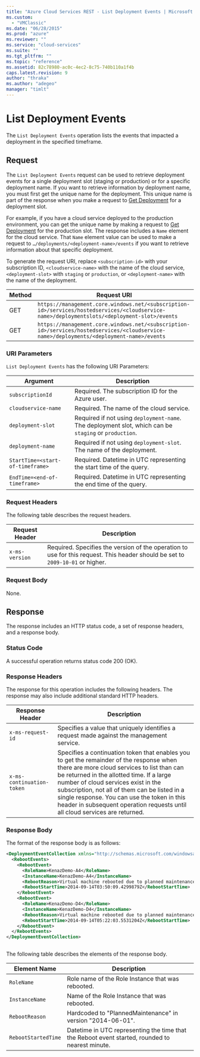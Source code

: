 ```yaml
---
title: "Azure Cloud Services REST - List Deployment Events | Microsoft Docs"
ms.custom: 
  - "VMClassic"
ms.date: "06/28/2015"
ms.prod: "azure"
ms.reviewer: ""
ms.service: "cloud-services"
ms.suite: ""
ms.tgt_pltfrm: ""
ms.topic: "reference"
ms.assetid: 82c78980-ac0c-4ec2-8c75-740b110a1f4b
caps.latest.revision: 9
author: "thraka"
ms.author: "adegeo"
manager: "timlt"
---
```

# List Deployment Events
The `List Deployment Events` operation lists the events that impacted a deployment in the specified timeframe.  
  
## Request  
 The `List Deployment Events` request can be used to retrieve deployment events for a single deployment slot (staging or production) or for a specific deployment name. If you want to retrieve information by deployment name, you must first get the unique name for the deployment. This unique name is part of the response when you make a request to [Get Deployment](rest-get-deployment.md) for a deployment slot.  
  
 For example, if you have a cloud service deployed to the production environment, you can get the unique name by making a request to [Get Deployment](rest-get-deployment.md) for the production slot. The response includes a `Name` element for the cloud service. That `Name` element value can be used to make a request to `…/deployments/<deployment-name>/events` if you want to retrieve information about that specific deployment.  
  
 To generate the request URI, replace `<subscription-id>` with your subscription ID, `<cloudservice-name>` with the name of the cloud service, `<deployment-slot>` with `staging` or `production`, or `<deployment-name>` with the name of the deployment.  
  
|Method|Request URI|  
|------------|-----------------|  
|GET|`https://management.core.windows.net/<subscription-id>/services/hostedservices/<cloudservice-name>/deploymentslots/<deployment-slot>/events`|  
|GET|`https://management.core.windows.net/<subscription-id>/services/hostedservices/<cloudservice-name>/deployments/<deployment-name>/events`|  
  
### URI Parameters  
 `List Deployment Events` has the following URI Parameters:  
  
|Argument|Description|  
|--------------|-----------------|  
|`subscriptionId`|Required. The subscription ID for the Azure user.|  
|`cloudservice-name`|Required. The name of the cloud service.|  
|`deployment-slot`|Required if not using `deployment-name`. The deployment slot, which can be `staging` or `production`.|  
|`deployment-name`|Required if not using `deployment-slot`. The name of the deployment.|  
|`StartTime=<start-of-timeframe>`|Required. Datetime in UTC representing the start time of the query.|  
|`EndTime=<end-of-timeframe>`|Required. Datetime in UTC representing the end time of the query.|  
  
### Request Headers  
 The following table describes the request headers.  
  
|Request Header|Description|  
|--------------------|-----------------|  
|`x-ms-version`|Required. Specifies the version of the operation to use for this request. This header should be set to `2009-10-01` or higher.|  
  
### Request Body  
 None.  
  
## Response  
 The response includes an HTTP status code, a set of response headers, and a response body.  
  
### Status Code  
 A successful operation returns status code 200 (OK).  
  
### Response Headers  
 The response for this operation includes the following headers. The response may also include additional standard HTTP headers.  
  
|Response Header|Description|  
|---------------------|-----------------|  
|`x-ms-request-id`|Specifies a value that uniquely identifies a request made against the management service.|  
|`x-ms-continuation-token`|Specifies a continuation token that enables you to get the remainder of the response when there are more cloud services to list than can be returned in the allotted time. If a large number of cloud services exist in the subscription, not all of them can be listed in a single response. You can use the token in this header in subsequent operation requests until all cloud services are returned.|  
  
### Response Body  
 The format of the response body is as follows:  
  
```xml  
<DeploymentEventCollection xmlns="http://schemas.microsoft.com/windowsazure" xmlns:i="http://www.w3.org/2001/XMLSchema-instance">  
  <RebootEvents>  
    <RebootEvent>  
      <RoleName>KenazDemo-A4</RoleName>  
      <InstanceName>KenazDemo-A4</InstanceName>  
      <RebootReason>Virtual machine rebooted due to planned maintenance event.</RebootReason>  
      <RebootStartTime>2014-09-14T03:50:09.4299879Z</RebootStartTime>  
    </RebootEvent>  
    <RebootEvent>  
      <RoleName>KenazDemo-D4</RoleName>  
      <InstanceName>KenazDemo-D4</InstanceName>  
      <RebootReason>Virtual machine rebooted due to planned maintenance event.</RebootReason>  
      <RebootStartTime>2014-09-14T05:22:03.5531204Z</RebootStartTime>  
    </RebootEvent>  
  </RebootEvents>  
</DeploymentEventCollection>  
  
```  
  
 The following table describes the elements of the response body.  
  
|Element Name|Description|  
|------------------|-----------------|  
|`RoleName`|Role name of the Role Instance that was rebooted.|  
|`InstanceName`|Name of the Role Instance that was rebooted.|  
|`RebootReason`|Hardcoded to "PlannedMaintenance" in version "2014-06-01".|  
|`RebootStartedTime`|Datetime in UTC representing the time that the Reboot event started, rounded to nearest minute.|